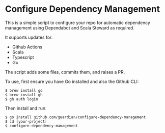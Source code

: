 # Configure Dependency Management

This is a simple script to configure your repo for automatic dependency
management using Dependabot and Scala Steward as required.

It supports updates for:

- Github Actions
- Scala
- Typescript
- Go

The script adds some files, commits them, and raises a PR.

To use, first ensure you have Go installed and also the Github CLI:

    $ brew install go
    $ brew install gh
    $ gh auth login

Then install and run:

    $ go install github.com/guardian/configure-dependency-management
    $ cd [your-project]
    $ configure-dependency-management
